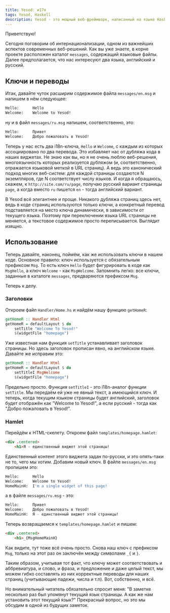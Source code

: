 ```yaml
---
title: Yesod: и17я
tags: Yesod, Haskell
description: Yesod - это мощный веб-фреймворк, написанный на языке Haskell. Сегодня чуть подробнее поговорим об интернационализации.
---
```


Приветствую!

Сегодня поговорим об интернационализации, одном из важнейших аспектов современных веб-решений. Как вы уже знаете, в корне проекте расположен каталог `messages`, содержащий языковые файлы. Далее предполагается, что нас интересуют два языка, английский и русский.

## Ключи и переводы

Итак, давайте чуток расширим содержимое файла `messages/en.msg` и напишем в нём следующее:

```bash
Hello:      Hello
Welcome:    Welcome to Yesod!
```

ну и в файл `messages/ru.msg` напишем, соответственно, это:

```bash
Hello:      Привет
Welcome:    Добро пожаловать в Yesod!
```

Теперь у нас есть два i18n-ключа, `Hello` и `Welcome`, с каждым из которых ассоциировано по два перевода. Это избавляет нас от дубляжа кода в наших виджетах. Не знаю как вы, но я не очень люблю веб-решения, многоязычность которых реализуется дубляжом (и, соответственно, отражается языковой меткой в URL страниц). А ведь это канонический подход многих веб-систем: для каждой страницы создаются N экземпляров, где N соответствует числу языков. И когда я обращаюсь, скажем, к `http://site.com/ru/page`, получаю русский вариант страницы `page`, а когда вместо `ru` пишется `en` - тогда английский вариант.

В Yesod всё элегантнее и проще. Никакого дубляжа страниц здесь нет, ведь в коде страниц используются только ключи, а конкретный перевод подставляется на место ключа динамически, в зависимости от текущего языка. Поэтому при переключении языка URL страницы не меняется, а текстовое содержимое просто переписывается. Выглядит изящно.

## Использование

Теперь давайте, наконец, поймём, как же использовать ключи в нашем коде. Основное правило: ключ используется с обязательным префиксом `Msg`. То есть ключ `Hello` будет фигурировать в коде как `MsgHello`, а ключ `Welcome` - как `MsgWelcome`. Запомнить легко: все ключи, заданные в каталоге `messages`, предваряются префиксом `Msg`.

Теперь к делу.

### Заголовки

Откроем файл `Handler/Home.hs` и найдём нашу функцию `getHomeR`:

```haskell
getHomeR :: Handler Html
getHomeR = defaultLayout $ do    
    setTitle "Welcome To Yesod!"
    $(widgetFile "homepage")
```

Уже известная нам функция `setTitle` устанавливает заголовок страницы. Но здесь заголовок прописан явно, на английском языке. Давайте же исправим это:

```haskell
getHomeR :: Handler Html
getHomeR = defaultLayout $ do
    setTitleI MsgWelcome
    $(widgetFile "homepage")
```

Предельно просто. Функция `setTitleI` - это i18n-аналог функции `setTitle`. Мы передаём ей уже не явный текст, а имеющийся ключ. И теперь, когда текущим языком страницы будет английский, заголовок будет отображён как "Welcome to Yesod!", а если русский - тогда как "Добро пожаловать в Yesod!". 

### Hamlet

Перейдём к HTML-скелету. Откроем файл `templates/homepage.hamlet`:

```html
<div .centered>
    <h1>Я - единственный виджет этой страницы!
```

Единственный контент этого виджета задан по-русски, и это опять-таки не то, чего мы хотим. Добавим новый ключ. В файле `messages/en.msg` пропишем это:

```bash
Hello:      Hello
Welcome:    Welcome to Yesod!
HomeMainH:  I'm a single widget of this page!
```

а в файле `messages/ru.msg` - это:

```bash
Hello:      Привет
Welcome:    Добро пожаловать в Yesod!
HomeMainH:  Я - единственный виджет этой страницы!
```

Теперь возвращаемся к `templates/homepage.hamlet` и пишем:

```html
<div .centered>
    <h1>_{MsgHomeMainH}
```

Как видите, тут тоже всё очень просто. Снова наш ключ с префиксом `Msg`, только на этот раз он заключён между символами `_{` и `}`.

Таким образом, учитывая тот факт, что ключу может соответствовать и аббревиатура, и слово, и фраза, и предложение и даже целый текст, мы можем гибко составлять из них корректные переводы для наших страниц (учитывающие падежи, числа и т.п). Вот, собственно, и всё.

Но внимательный читатель обязательно спросит меня: "В заметке несколько раз был упомянут текущий язык страницы. А как же нам установить этот текущий язык?" Прекрасный вопрос, но это мы обсудим в одной из будущих заметок.

